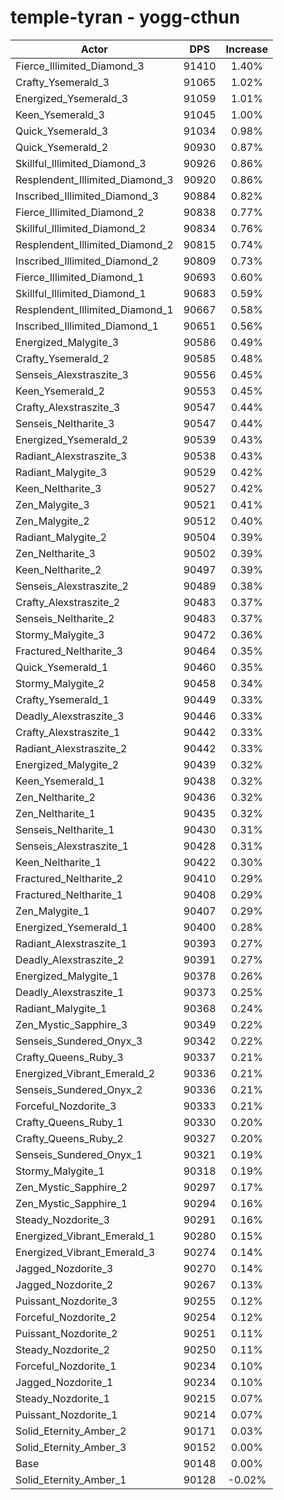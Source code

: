 # temple-tyran - yogg-cthun
| Actor | DPS | Increase |
|---|:---:|:---:|
|Fierce_Illimited_Diamond_3|91410|1.40%|
|Crafty_Ysemerald_3|91065|1.02%|
|Energized_Ysemerald_3|91059|1.01%|
|Keen_Ysemerald_3|91045|1.00%|
|Quick_Ysemerald_3|91034|0.98%|
|Quick_Ysemerald_2|90930|0.87%|
|Skillful_Illimited_Diamond_3|90926|0.86%|
|Resplendent_Illimited_Diamond_3|90920|0.86%|
|Inscribed_Illimited_Diamond_3|90884|0.82%|
|Fierce_Illimited_Diamond_2|90838|0.77%|
|Skillful_Illimited_Diamond_2|90834|0.76%|
|Resplendent_Illimited_Diamond_2|90815|0.74%|
|Inscribed_Illimited_Diamond_2|90809|0.73%|
|Fierce_Illimited_Diamond_1|90693|0.60%|
|Skillful_Illimited_Diamond_1|90683|0.59%|
|Resplendent_Illimited_Diamond_1|90667|0.58%|
|Inscribed_Illimited_Diamond_1|90651|0.56%|
|Energized_Malygite_3|90586|0.49%|
|Crafty_Ysemerald_2|90585|0.48%|
|Senseis_Alexstraszite_3|90556|0.45%|
|Keen_Ysemerald_2|90553|0.45%|
|Crafty_Alexstraszite_3|90547|0.44%|
|Senseis_Neltharite_3|90547|0.44%|
|Energized_Ysemerald_2|90539|0.43%|
|Radiant_Alexstraszite_3|90538|0.43%|
|Radiant_Malygite_3|90529|0.42%|
|Keen_Neltharite_3|90527|0.42%|
|Zen_Malygite_3|90521|0.41%|
|Zen_Malygite_2|90512|0.40%|
|Radiant_Malygite_2|90504|0.39%|
|Zen_Neltharite_3|90502|0.39%|
|Keen_Neltharite_2|90497|0.39%|
|Senseis_Alexstraszite_2|90489|0.38%|
|Crafty_Alexstraszite_2|90483|0.37%|
|Senseis_Neltharite_2|90483|0.37%|
|Stormy_Malygite_3|90472|0.36%|
|Fractured_Neltharite_3|90464|0.35%|
|Quick_Ysemerald_1|90460|0.35%|
|Stormy_Malygite_2|90458|0.34%|
|Crafty_Ysemerald_1|90449|0.33%|
|Deadly_Alexstraszite_3|90446|0.33%|
|Crafty_Alexstraszite_1|90442|0.33%|
|Radiant_Alexstraszite_2|90442|0.33%|
|Energized_Malygite_2|90439|0.32%|
|Keen_Ysemerald_1|90438|0.32%|
|Zen_Neltharite_2|90436|0.32%|
|Zen_Neltharite_1|90435|0.32%|
|Senseis_Neltharite_1|90430|0.31%|
|Senseis_Alexstraszite_1|90428|0.31%|
|Keen_Neltharite_1|90422|0.30%|
|Fractured_Neltharite_2|90410|0.29%|
|Fractured_Neltharite_1|90408|0.29%|
|Zen_Malygite_1|90407|0.29%|
|Energized_Ysemerald_1|90400|0.28%|
|Radiant_Alexstraszite_1|90393|0.27%|
|Deadly_Alexstraszite_2|90391|0.27%|
|Energized_Malygite_1|90378|0.26%|
|Deadly_Alexstraszite_1|90373|0.25%|
|Radiant_Malygite_1|90368|0.24%|
|Zen_Mystic_Sapphire_3|90349|0.22%|
|Senseis_Sundered_Onyx_3|90342|0.22%|
|Crafty_Queens_Ruby_3|90337|0.21%|
|Energized_Vibrant_Emerald_2|90336|0.21%|
|Senseis_Sundered_Onyx_2|90336|0.21%|
|Forceful_Nozdorite_3|90333|0.21%|
|Crafty_Queens_Ruby_1|90330|0.20%|
|Crafty_Queens_Ruby_2|90327|0.20%|
|Senseis_Sundered_Onyx_1|90321|0.19%|
|Stormy_Malygite_1|90318|0.19%|
|Zen_Mystic_Sapphire_2|90297|0.17%|
|Zen_Mystic_Sapphire_1|90294|0.16%|
|Steady_Nozdorite_3|90291|0.16%|
|Energized_Vibrant_Emerald_1|90280|0.15%|
|Energized_Vibrant_Emerald_3|90274|0.14%|
|Jagged_Nozdorite_3|90270|0.14%|
|Jagged_Nozdorite_2|90267|0.13%|
|Puissant_Nozdorite_3|90255|0.12%|
|Forceful_Nozdorite_2|90254|0.12%|
|Puissant_Nozdorite_2|90251|0.11%|
|Steady_Nozdorite_2|90250|0.11%|
|Forceful_Nozdorite_1|90234|0.10%|
|Jagged_Nozdorite_1|90234|0.10%|
|Steady_Nozdorite_1|90215|0.07%|
|Puissant_Nozdorite_1|90214|0.07%|
|Solid_Eternity_Amber_2|90171|0.03%|
|Solid_Eternity_Amber_3|90152|0.00%|
|Base|90148|0.00%|
|Solid_Eternity_Amber_1|90128|-0.02%|

